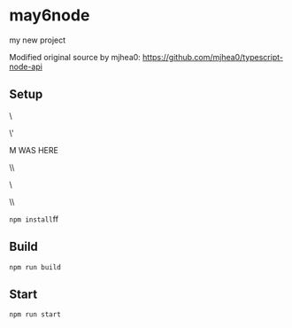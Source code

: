 # may6node

my new project

Modified original source by mjhea0: https://github.com/mjhea0/typescript-node-api

## Setup











































\













































\\\'









M WAS HERE

















































\\\

































\\








\\\






























`npm install`ff












## Build







`npm run build`





## Start

`npm run start`


